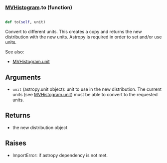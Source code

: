 ### [MVHistogram](MVHistogram.md).to (function)


```py

def to(self, unit)

```



Convert to different units.  This creates a copy and returns the
new distribution with the new units.  Astropy is required in order to
set and/or use units.

See also:

* [MVHistogram.unit](MVHistogram.unit.md)

Arguments
------------
* `unit` (astropy.unit object): unit to use in the new distribution.
    The current units (see [MVHistogram.unit](MVHistogram.unit.md)) must be able to
    convert to the requested units.

Returns
------------
* the new distribution object

Raises
-----------
* ImportError: if astropy dependency is not met.

